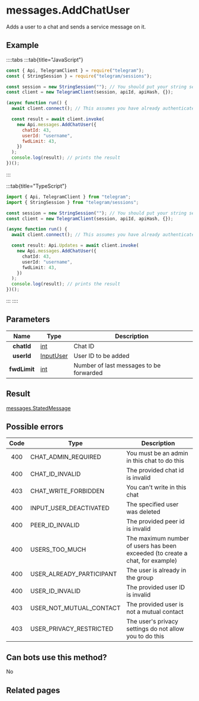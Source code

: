 # messages.AddChatUser

Adds a user to a chat and sends a service message on it.

## Example

::::tabs
:::tab{title="JavaScript"}

```js
const { Api, TelegramClient } = require("telegram");
const { StringSession } = require("telegram/sessions");

const session = new StringSession(""); // You should put your string session here
const client = new TelegramClient(session, apiId, apiHash, {});

(async function run() {
  await client.connect(); // This assumes you have already authenticated with .start()

  const result = await client.invoke(
    new Api.messages.AddChatUser({
      chatId: 43,
      userId: "username",
      fwdLimit: 43,
    })
  );
  console.log(result); // prints the result
})();
```

:::

:::tab{title="TypeScript"}

```ts
import { Api, TelegramClient } from "telegram";
import { StringSession } from "telegram/sessions";

const session = new StringSession(""); // You should put your string session here
const client = new TelegramClient(session, apiId, apiHash, {});

(async function run() {
  await client.connect(); // This assumes you have already authenticated with .start()

  const result: Api.Updates = await client.invoke(
    new Api.messages.AddChatUser({
      chatId: 43,
      userId: "username",
      fwdLimit: 43,
    })
  );
  console.log(result); // prints the result
})();
```

:::
::::

## Parameters

|     Name     | Type                                                  | Description                             |
| :----------: | ----------------------------------------------------- | --------------------------------------- |
|  **chatId**  | [int](https://core.telegram.org/type/int)             | Chat ID                                 |
|  **userId**  | [InputUser](https://core.telegram.org/type/InputUser) | User ID to be added                     |
| **fwdLimit** | [int](https://core.telegram.org/type/int)             | Number of last messages to be forwarded |

## Result

[messages.StatedMessage](https://core.telegram.org/type/messages.StatedMessage)

## Possible errors

| Code | Type                     | Description                                                                   |
| :--: | ------------------------ | ----------------------------------------------------------------------------- |
| 400  | CHAT_ADMIN_REQUIRED      | You must be an admin in this chat to do this                                  |
| 400  | CHAT_ID_INVALID          | The provided chat id is invalid                                               |
| 403  | CHAT_WRITE_FORBIDDEN     | You can't write in this chat                                                  |
| 400  | INPUT_USER_DEACTIVATED   | The specified user was deleted                                                |
| 400  | PEER_ID_INVALID          | The provided peer id is invalid                                               |
| 400  | USERS_TOO_MUCH           | The maximum number of users has been exceeded (to create a chat, for example) |
| 400  | USER_ALREADY_PARTICIPANT | The user is already in the group                                              |
| 400  | USER_ID_INVALID          | The provided user ID is invalid                                               |
| 403  | USER_NOT_MUTUAL_CONTACT  | The provided user is not a mutual contact                                     |
| 403  | USER_PRIVACY_RESTRICTED  | The user's privacy settings do not allow you to do this                       |

## Can bots use this method?

No

## Related pages
